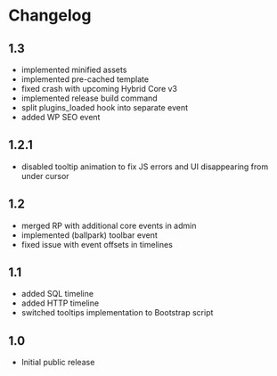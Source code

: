 # Changelog

## 1.3

 - implemented minified assets
 - implemented pre-cached template
 - fixed crash with upcoming Hybrid Core v3
 - implemented release build command
 - split plugins_loaded hook into separate event
 - added WP SEO event

## 1.2.1

 - disabled tooltip animation to fix JS errors and UI disappearing from under cursor

## 1.2

 - merged RP with additional core events in admin
 - implemented (ballpark) toolbar event
 - fixed issue with event offsets in timelines

## 1.1

 - added SQL timeline
 - added HTTP timeline
 - switched tooltips implementation to Bootstrap script

## 1.0

 - Initial public release